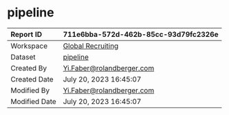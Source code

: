 



# pipeline

|Report ID|711e6bba-572d-462b-85cc-93d79fc2326e|
| :--- | :--- |
|Workspace|[Global Recruiting](../Workspaces/Global-Recruiting.md)|
|Dataset|[pipeline](../Datasets/pipeline.md)|
|Created By|Yi.Faber@rolandberger.com|
|Created Date|July 20, 2023 16:45:07|
|Modified By|Yi.Faber@rolandberger.com|
|Modified Date|July 20, 2023 16:45:07|
